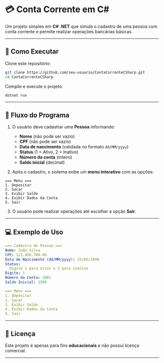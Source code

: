﻿# 💳 Conta Corrente em C#

Um projeto simples em **C# .NET** que simula o cadastro de uma pessoa com conta corrente e permite realizar operações bancárias básicas.

---

## 🚀 Como Executar

Clone este repositório:

```bash
git clone https://github.com/seu-usuario/ContaCorrenteCSharp.git
cd ContaCorrenteCSharp
```

Compile e execute o projeto:

```bash
dotnet run
```

---

## 📖 Fluxo do Programa

1. O usuário deve cadastrar uma **Pessoa** informando:
   - **Nome** (não pode ser vazio)
   - **CPF** (não pode ser vazio)
   - **Data de nascimento** (validada no formato `dd/MM/yyyy`)
   - **Status** (1 = Ativo, 2 = Inativo)
   - **Número da conta** (inteiro)
   - **Saldo inicial** (decimal)

2. Após o cadastro, o sistema exibe um **menu interativo** com as opções:

```text
=== Menu ===
1. Depositar
2. Sacar
3. Exibir Saldo
4. Exibir Dados da Conta
5. Sair
```

3. O usuário pode realizar operações até escolher a opção **Sair**.

---

## 💻 Exemplo de Uso

```yaml
=== Cadastro de Pessoa ===
Nome: João Silva
CPF: 123.456.789-00
Data de Nascimento (dd/MM/yyyy): 15/05/1990
Status:
  Digite 1 para ativo e 2 para inativo
Digite: 1
Número da Conta: 1001
Saldo Inicial: 1500

=== Menu ===
1. Depositar
2. Sacar
3. Exibir Saldo
4. Exibir Dados da Conta
5. Sair
```

---

## 📜 Licença

Este projeto é apenas para fins **educacionais** e não possui licença comercial.

---
